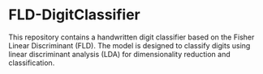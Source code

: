 # FLD-DigitClassifier
This repository contains a handwritten digit classifier based on the Fisher Linear Discriminant (FLD). The model is designed to classify digits using linear discriminant analysis (LDA) for dimensionality reduction and classification.
